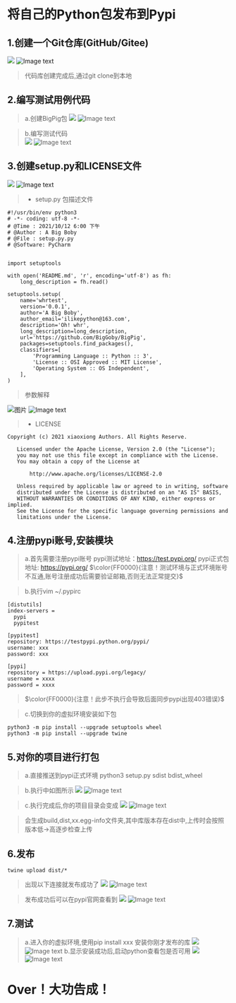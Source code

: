 # 将自己的Python包发布到Pypi

## 1.创建一个Git仓库(GitHub/Gitee)
![](../images/1.jpg)
![Image text](https://github.com/BigGoby/BigPig/blob/main/images/1.jpg)
> 代码库创建完成后,通过git clone到本地 

## 2.编写测试用例代码
> a.创建BigPig包
![](../images/1.2.jpg) 
![Image text](https://github.com/BigGoby/BigPig/blob/main/images/1.2.jpg)

> b.编写测试代码  
![](../images/2.jpg)
![Image text](https://github.com/BigGoby/BigPig/blob/main/images/2.jpg)

## 3.创建setup.py和LICENSE文件
![](../images/3.jpg)
![Image text](https://github.com/BigGoby/BigPig/blob/main/images/3.jpg)

> + setup.py 包描述文件
```
#!/usr/bin/env python3
# -*- coding: utf-8 -*-
# @Time : 2021/10/12 6:00 下午
# @Author : A Big Boby
# @File : setup.py.py 
# @Software: PyCharm


import setuptools

with open('README.md', 'r', encoding='utf-8') as fh:
    long_description = fh.read()

setuptools.setup(
    name='whrtest',
    version='0.0.1',
    author='A Big Boby',
    author_email='ilikepython@163.com',
    description='Oh! whr',
    long_description=long_description,
    url='https://github.com/BigGoby/BigPig',
    packages=setuptools.find_packages(),
    classifiers=[
        'Programming Language :: Python :: 3',
        'License :: OSI Approved :: MIT License',
        'Operating System :: OS Independent',
    ],
)
```
> 参数解释

![图片](../images/28c248f3.png)
![Image text](https://github.com/BigGoby/BigPig/blob/main/images/28c248f3.png)


> + LICENSE
```
Copyright (c) 2021 xiaoxiong Authors. All Rights Reserve.

   Licensed under the Apache License, Version 2.0 (the "License");
   you may not use this file except in compliance with the License.
   You may obtain a copy of the License at

       http://www.apache.org/licenses/LICENSE-2.0

   Unless required by applicable law or agreed to in writing, software
   distributed under the License is distributed on an "AS IS" BASIS,
   WITHOUT WARRANTIES OR CONDITIONS OF ANY KIND, either express or implied.
   See the License for the specific language governing permissions and
   limitations under the License.
```
## 4.注册pypi账号,安装模块
> a.首先需要注册pypi账号
> pypi测试地址：https://test.pypi.org/
> pypi正式包地址: https://pypi.org/
> $\color{FF0000}{注意！测试环境与正式环境账号不互通,账号注册成功后需要验证邮箱,否则无法正常提交}$    

> b.执行vim ~/.pypirc
```
[distutils]
index-servers =
  pypi
  pypitest

[pypitest]
repository: https://testpypi.python.org/pypi/
username: xxx 
password: xxx

[pypi]
repository = https://upload.pypi.org/legacy/
username = xxxx
password = xxxx
```

>$\color{FF0000}{注意！此步不执行会导致后面同步pypi出现403错误}$    


> c.切换到你的虚拟环境安装如下包
```
python3 -m pip install --upgrade setuptools wheel
python3 -m pip install --upgrade twine
```
## 5.对你的项目进行打包
> a.直接推送到pypi正式环境
> python3 setup.py sdist bdist_wheel

> b.执行中如图所示
> ![](../images/4.jpg)
> ![Image text](https://github.com/BigGoby/BigPig/blob/main/images/4.jpg)

> c.执行完成后,你的项目目录会变成
> ![](../images/5.jpg)
> ![Image text](https://github.com/BigGoby/BigPig/blob/main/images/5.jpg)

> 会生成build,dist,xx.egg-info文件夹,其中库版本存在dist中,上传时会按照版本低->高逐步检查上传
> 

## 6.发布
```
twine upload dist/*
```

> 出现以下连接就发布成功了
> ![](../images/8.jpg)
> ![Image text](https://github.com/BigGoby/BigPig/blob/main/images/8.jpg)


> 发布成功后可以在pypi官网查看到
> ![](../images/11.jpg)
> ![Image text](https://github.com/BigGoby/BigPig/blob/main/images/11.jpg)
> 

## 7.测试
> a.进入你的虚拟环境,使用pip install xxx 安装你刚才发布的库
> ![](../images/9.jpg)
> ![Image text](https://github.com/BigGoby/BigPig/blob/main/images/9.jpg)
> b.显示安装成功后,启动python查看包是否可用
> ![](../images/10.jpg)
> ![Image text](https://github.com/BigGoby/BigPig/blob/main/images/10.jpg)
> 
# Over！大功告成！